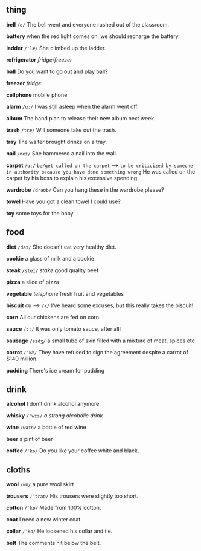 ## thing
**bell**
`/e/`
The bell went and everyone rushed out of the classroom.

**battery**
when the red light comes on, we should recharge the battery.

**ladder** 
`/ˈlæ/`
She climbed up the ladder.

**refrigerator** 
*fridge/freezer*

**ball**
Do you want to go out and play ball?

**freezer** 
*fridge*

**cellphone**
mobile phone

**alarm**
`/ɑː/`
I was still asleep when the alarm went off.

**album**
The band plan to release their new album next week.

**trash** 
`/træ/`
Will someone take out the trash.

**tray** 
The waiter brought drinks on a tray.

**nail** 
`/neɪ/`
She hammered a nail into the wall.

**carpet**
`/ɑː/`
`be/get called on the carpet` --> `to be criticized by someone in authority because you have done something wrong`
He was called on the carpet by his boss to explain his excessive spending.

**wardrobe** 
`/drəʊb/`
Can you hang these in the wardrobe,please?

**towel** 
Have you got a clean towel I could use?

**toy** 
some toys for the baby

## food
**diet**
`/daɪ/`
She doesn't eat very healthy diet.

**cookie**
a glass of milk and a cookie

**steak** 
`/steɪ/`
*stake*
good quality beef

**pizza** 
a slice of pizza

**vegetable** 
*telephone*
fresh fruit and vegetables

**biscuit**
cu --> `/k/`
I've heard some excuses, but this really takes the biscuit!

**corn**
All our chickens are fed on corn.

**sauce** 
`/ɔː/`
It was only tomato sauce, after all!

**sausage** 
`/sɪdʒ/`
a small tube of skin filled with a mixture of meat, spices etc

**carrot**
`/ˈkæ/`
They have refused to sign the agreement despite a carrot of $140 million.

**pudding** 
There's ice cream for pudding

## drink
**alcohol**
I don't drink alcohol anymore.

**whisky** 
`/ˈwɪs/`
*a strong alcoholic drink*

**wine** 
`/waɪn/`
a bottle of red wine

**beer**
a pint of beer

**coffee**
`/ˈkɒ/`
Do you like your coffee white and black.

## cloths
**wool** 
`/wʊ/`
a pure wool skirt

**trousers** 
`/ˈtraʊ/`
His trousers were slightly too short.

**cotton**
`/ˈkɒ/`
Made from 100% cotton.

**coat**
I need a new winter coat.

**collar**
`/ˈkɒ/`
He loosened his collar and tie.

**belt**
The comments hit below the belt.